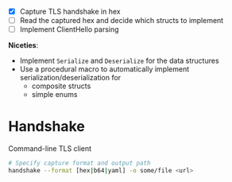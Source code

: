 - [x] Capture TLS handshake in hex
- [ ] Read the captured hex and decide which structs to implement
- [ ] Implement ClientHello parsing

**Niceties**:
- Implement `Serialize` and `Deserialize` for the data structures
- Use a procedural macro to automatically implement serialization/deserialization for
    - composite structs
    - simple enums

# Handshake
Command-line TLS client

```bash
# Specify capture format and output path
handshake --format [hex|b64|yaml] -o some/file <url>
```
